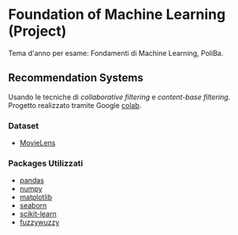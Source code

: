# Foundation of Machine Learning (Project)
Tema d'anno per esame: Fondamenti di Machine Learning, PoliBa.

## Recommendation Systems
Usando le tecniche di *collaborative filtering* e *content-base filtering*.
Progetto realizzato tramite Google [colab](https://colab.research.google.com/).

### Dataset
- [MovieLens](https://grouplens.org/datasets/movielens/)

### Packages Utilizzati
- [pandas](https://pandas.pydata.org/)
- [numpy](https://numpy.org/)
- [matplotlib](https://matplotlib.org/)
- [seaborn](https://seaborn.pydata.org/)
- [scikit-learn](https://scikit-learn.org/stable/)
- [fuzzywuzzy](https://pypi.org/project/fuzzywuzzy/)
